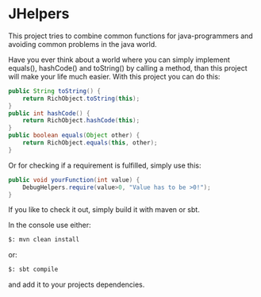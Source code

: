 # JHelpers
This project tries to combine common functions for java-programmers and avoiding common problems in the java world.

Have you ever think about a world where you can simply implement equals(), hashCode() and toString() by calling a method, than this project will make your life much easier.
With this project you can do this:

```java
public String toString() {
    return RichObject.toString(this);
}
public int hashCode() {
    return RichObject.hashCode(this);
}
public boolean equals(Object other) {
    return RichObject.equals(this, other);
}
```

Or for checking if a requirement is fulfilled, simply use this:
```java
public void yourFunction(int value) {
    DebugHelpers.require(value>0, "Value has to be >0!");
}
```

If you like to check it out, simply build it with maven or sbt.

In the console use either:
```sh
$: mvn clean install
```
or:
```sh
$: sbt compile
```

and add it to your projects dependencies.


